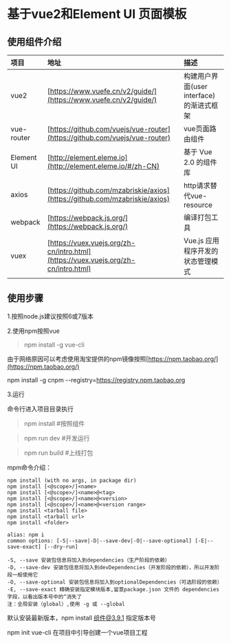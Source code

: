 # 基于vue2和Element UI 页面模板

## 使用组件介绍
|项目| 地址| 描述|
|:---|:---|:---|
|vue2|[https://www.vuefe.cn/v2/guide/](https://www.vuefe.cn/v2/guide/)|构建用户界面(user interface)的渐进式框架|
|vue-router|[https://github.com/vuejs/vue-router](https://github.com/vuejs/vue-router)|vue页面路由组件|
|Element UI|[http://element.eleme.io](http://element.eleme.io/#/zh-CN)|基于 Vue 2.0 的组件库|
|axios|[https://github.com/mzabriskie/axios](https://github.com/mzabriskie/axios)| http请求替代vue-resource|
|webpack|[https://webpack.js.org/](https://webpack.js.org/)|编译打包工具|
|vuex|[https://vuex.vuejs.org/zh-cn/intro.html](https://vuex.vuejs.org/zh-cn/intro.html)|Vue.js 应用程序开发的状态管理模式|

## 使用步骤

1.按照node.js建议按照6或7版本

2.使用npm按照vue
>npm install -g vue-cli

由于网络原因可以考虑使用淘宝提供的npm镜像按照[https://npm.taobao.org/](https://npm.taobao.org/)

npm install -g cnpm --registry=https://registry.npm.taobao.org

3.运行

命令行进入项目目录执行
>npm install #按照组件

>npm run dev #开发运行

>npm run build #上线打包

mpm命令介绍：
```
npm install (with no args, in package dir)
npm install [<@scope>/]<name>
npm install [<@scope>/]<name>@<tag>
npm install [<@scope>/]<name>@<version>
npm install [<@scope>/]<name>@<version range>
npm install <tarball file>
npm install <tarball url>
npm install <folder>

alias: npm i
common options: [-S|--save|-D|--save-dev|-O|--save-optional] [-E|--save-exact] [--dry-run]

-S, --save 安装包信息将加入到dependencies（生产阶段的依赖）
-D, --save-dev 安装包信息将加入到devDependencies（开发阶段的依赖），所以开发阶段一般使用它
-O, --save-optional 安装包信息将加入到optionalDependencies（可选阶段的依赖）
-E, --save-exact 精确安装指定模块版本,留意package.json 文件的 dependencies 字段，以看出版本号中的^消失了
注：全局安装（global）,使用 -g 或 --global
```
默认安装最新版本，npm install 组件@3.9.1 指定版本号


npm init vue-cli 在项目中引导创建一个vue项目工程
